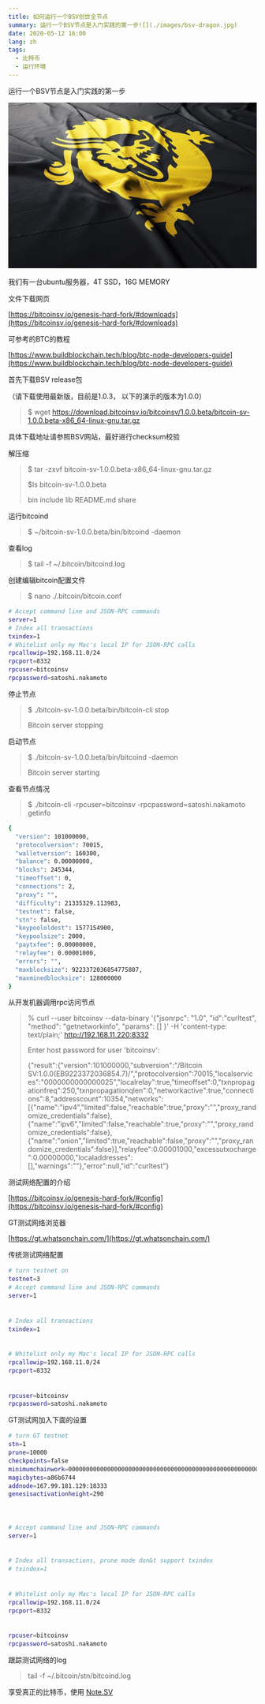 ```yaml
---
title: 如何运行一个BSV创世全节点
summary: 运行一个BSV节点是入门实践的第一步![](./images/bsv-dragon.jpg)
date: 2020-05-12 16:00
lang: zh
tags: 
  - 比特币
  - 运行环境
---
```


运行一个BSV节点是入门实践的第一步

![在这里插入图片描述](./images/bsv-dragon.jpg)

我们有一台ubuntu服务器，4T SSD，16G MEMORY

文件下载网页

[https://bitcoinsv.io/genesis-hard-fork/#downloads](https://bitcoinsv.io/genesis-hard-fork/#downloads)

可参考的BTC的教程

[https://www.buildblockchain.tech/blog/btc-node-developers-guide](https://www.buildblockchain.tech/blog/btc-node-developers-guide)

首先下载BSV release包

（请下载使用最新版，目前是1.0.3， 以下的演示的版本为1.0.0）

> $ wget
> https://download.bitcoinsv.io/bitcoinsv/1.0.0.beta/bitcoin-sv-1.0.0.beta-x86_64-linux-gnu.tar.gz

具体下载地址请参照BSV网站，最好进行checksum校验

解压缩

> $ tar -zxvf bitcoin-sv-1.0.0.beta-x86_64-linux-gnu.tar.gz
> 
> $ls bitcoin-sv-1.0.0.beta
> 
> bin include lib README.md share

运行bitcoind

> $ ~/bitcoin-sv-1.0.0.beta/bin/bitcoind -daemon

查看log

> $ tail -f ~/.bitcoin/bitcoind.log

创建编辑bitcoin配置文件

> $ nano ./.bitcoin/bitcoin.conf

```bash
# Accept command line and JSON-RPC commands
server=1
# Index all transactions
txindex=1
# Whitelist only my Mac's local IP for JSON-RPC calls
rpcallowip=192.168.11.0/24
rpcport=8332
rpcuser=bitcoinsv
rpcpassword=satoshi.nakamoto
```

停止节点

> $ ./bitcoin-sv-1.0.0.beta/bin/bitcoin-cli stop
> 
> Bitcoin server stopping

启动节点

> $ ./bitcoin-sv-1.0.0.beta/bin/bitcoind -daemon
> 
> Bitcoin server starting

查看节点情况

> $ ./bitcoin-cli -rpcuser=bitcoinsv -rpcpassword=satoshi.nakamoto
> getinfo

```bash
{
  "version": 101000000,
  "protocolversion": 70015,
  "walletversion": 160300,
  "balance": 0.00000000,
  "blocks": 245344,
  "timeoffset": 0,
  "connections": 2,
  "proxy": "",
  "difficulty": 21335329.113983,
  "testnet": false,
  "stn": false,
  "keypoololdest": 1577154900,
  "keypoolsize": 2000,
  "paytxfee": 0.00000000,
  "relayfee": 0.00001000,
  "errors": "",
  "maxblocksize": 9223372036854775807,
  "maxminedblocksize": 128000000
}
```

从开发机器调用rpc访问节点

> % curl --user bitcoinsv --data-binary '{"jsonrpc": "1.0",
> "id":"curltest", "method": "getnetworkinfo", "params": [] }' -H
> 'content-type: text/plain;' http://192.168.11.220:8332
> 
> Enter host password for user 'bitcoinsv':
> 
> {"result":{"version":101000000,"subversion":"/Bitcoin
> SV:1.0.0(EB9223372036854.7)/","protocolversion":70015,"localservices":"0000000000000025","localrelay":true,"timeoffset":0,"txnpropagationfreq":250,"txnpropagationqlen":0,"networkactive":true,"connections":8,"addresscount":10354,"networks":[{"name":"ipv4","limited":false,"reachable":true,"proxy":"","proxy_randomize_credentials":false},{"name":"ipv6","limited":false,"reachable":true,"proxy":"","proxy_randomize_credentials":false},{"name":"onion","limited":true,"reachable":false,"proxy":"","proxy_randomize_credentials":false}],"relayfee":0.00001000,"excessutxocharge":0.00000000,"localaddresses":[],"warnings":""},"error":null,"id":"curltest"}

测试网络配置的介绍

[https://bitcoinsv.io/genesis-hard-fork/#config](https://bitcoinsv.io/genesis-hard-fork/#config)

GT测试网络浏览器

[https://gt.whatsonchain.com/](https://gt.whatsonchain.com/)

传统测试网络配置

```bash
# turn testnet on
testnet=3
# Accept command line and JSON-RPC commands
server=1


# Index all transactions
txindex=1


# Whitelist only my Mac's local IP for JSON-RPC calls
rpcallowip=192.168.11.0/24
rpcport=8332


rpcuser=bitcoinsv
rpcpassword=satoshi.nakamoto
```

GT测试网加入下面的设置

```bash
# turn GT testnet
stn=1
prune=10000
checkpoints=false 
minimumchainwork=0000000000000000000000000000000000000000000000000000000000000000 
magicbytes=a86b6744 
addnode=167.99.181.129:18333 
genesisactivationheight=290



# Accept command line and JSON-RPC commands
server=1


# Index all transactions, prune mode don&t support txindex
# txindex=1


# Whitelist only my Mac's local IP for JSON-RPC calls
rpcallowip=192.168.11.0/24
rpcport=8332


rpcuser=bitcoinsv
rpcpassword=satoshi.nakamoto
```

跟踪测试网络的log

> tail -f ~/.bitcoin/stn/bitcoind.log

享受真正的比特币，使用 [Note.SV](https://Note.SV)
